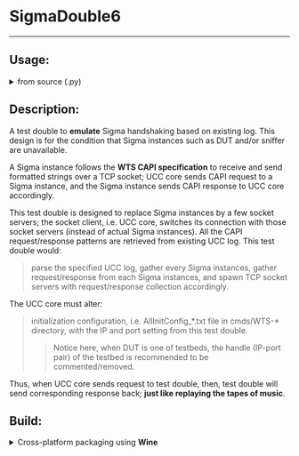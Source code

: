 # SigmaDouble6
---

## Usage:

<details>
<summary>from source (.py)</summary>

```sh
usage: sigmadouble.py [-h] [-v] [-a] [-r report] [-f filename]
                      [-i mapped_ipv4] [-p mapped_port_base]
                      [-s mapping_stored_filename | -l mapping_loaded_filename]

CLI argument parsing

optional arguments:
  -h, --help            show this help message and exit
  -v, --verbose         verbosity
  -a, --accumulated     elapsed time accumulated mode of each CAPI
  -r report, --report report
                        filename of report for elapsed time accumulated mode
  -f filename, --filename filename
                        filename of UCC log
  -i mapped_ipv4, --ip mapped_ipv4
                        mapped IPv4 address; only for mapping stored filename
  -p mapped_port_base, --port mapped_port_base
                        mapped TCP listening port base; only for mapping
                        stored filename
  -s mapping_stored_filename, --store mapping_stored_filename
                        mapping stored filename, from UCC log; YAML formatted
  -l mapping_loaded_filename, --load mapping_loaded_filename
                        mapping loaded filename, to UCC log; YAML formatted
```
</details>

## Description:
A test double to **emulate** Sigma handshaking based on existing log.
This design is for the condition that Sigma instances such as DUT and/or sniffer are unavailable.

A Sigma instance follows the **WTS CAPI specification** to receive and send formatted strings over a TCP socket; UCC core sends CAPI request to a Sigma instance, and the Sigma instance sends CAPI response to UCC core accordingly.

This test double is designed to replace Sigma instances by a few socket servers; the socket client, i.e. UCC core, switches its connection with those socket servers (instead of actual Sigma instances). All the CAPI request/response patterns are retrieved from existing UCC log.
This test double would:
> parse the specified UCC log,
> gather every Sigma instances,
> gather request/response from each Sigma instances, and
> spawn TCP socket servers with request/response collection accordingly.

The UCC core must alter:
> initialization configuration, i.e. AllInitConfig_\*.txt file in cmds/WTS-\* directory, with the IP and port setting from this test double.
> > Notice here, when DUT is one of testbeds, the handle (IP-port pair) of the testbed is recommended to be commented/removed.

Thus, when UCC core sends request to test double, then, test double will send corresponding response back; **just like replaying the tapes of music**.

## Build:

<details>
<summary>Cross-platform packaging using <b>Wine</b></summary>

Building _Windows 11_ binary executable steps under _Ubuntu 20.04_ are following.

* To build the docker image using existing Dockerfile; **Wine** installation is included in the Dockerfile
```sh
docker build -f ubuntu-20-04-wine.dockerfile -t wine-20-04 . --build-arg UID=$UID --build-arg USER=$USER --build-arg PASSWORD="demonslayer"
```
* To disable the access control of X-server
```sh
xhost +
```

* To launch the docker container; current working directory is mounted to _/mnt_
```sh
docker run -it --name wine-20-04-inst --device /dev/snd --device=/dev/dri -e DISPLAY=$DISPLAY -e XMODIFIERS=@im=fcitx -e QT_IM_MODULE=fcitx -e GTK_IM_MODULE=fcitx -v /tmp/.X11-unix:/tmp/.X11-unix:ro -v $(pwd):/mnt --net=host wine-20-04 bash
```

* To download a suitable python installer such as v3.8 under the container
```sh
wget https://www.python.org/ftp/python/3.8.10/python-3.8.10-amd64.exe -O /mnt/python-3.8.10-amd64.exe
```

* To install the python installer under the container
```sh
WINEPREFIX=~/.wine64 wine /mnt/python-3.8.10-amd64.exe
```

* To install dependency for this _test double_ under the container
```sh
WINEPREFIX=~/.wine64 wine ~/.wine64/drive_c/users/`id -u -n`/AppData/Local/Programs/Python/Python38/python.exe -m pip install pyyaml
```

* To install dependency for packaging under the container
```sh
WINEPREFIX=~/.wine64 wine ~/.wine64/drive_c/users/`id -u -n`/AppData/Local/Programs/Python/Python38/python.exe -m pip install pyinstaller
```

* To package the binary executable under the container; the binary executable is stored in the distributable directory (i.e. _/mnt_)
```sh
WINEPREFIX=~/.wine64 wine ~/.wine64/drive_c/users/`id -u -n`/AppData/Local/Programs/Python/Python38/Scripts/pyinstaller.exe --clean --console --onefile /mnt/sigmadouble.py --distpath /mnt
```

* To exit the container
```sh
exit
```

* To enable the access control of X-server
```sh
xhost -
```

</details>

